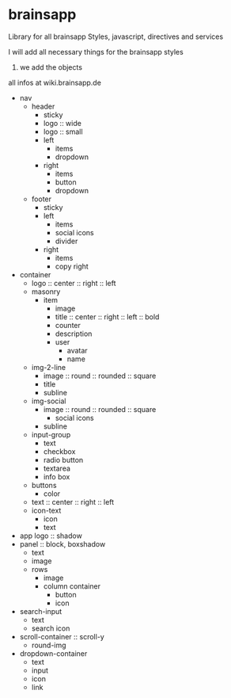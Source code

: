 # brainsapp
Library for all brainsapp Styles, javascript, directives and services

I will add all necessary things for the brainsapp styles

1. we add the objects

all infos at wiki.brainsapp.de


- nav
  - header
    - sticky
    - logo :: wide
    - logo :: small
    - left
      - items
      - dropdown
    - right
      - items
      - button
      - dropdown
  - footer
    - sticky
    - left
      - items
      - social icons
      - divider
    - right
      - items
      - copy right
- container
  - logo :: center :: right :: left
  - masonry
    - item
      - image
      - title :: center :: right :: left :: bold
      - counter
      - description
      - user
        - avatar
        - name
  - img-2-line
    - image :: round :: rounded :: square
    - title
    - subline
  - img-social
    - image :: round :: rounded :: square
      - social icons  
    - subline
  - input-group
    - text
    - checkbox
    - radio button
    - textarea
    - info box
  - buttons
    - color
  - text :: center :: right :: left
  - icon-text
    - icon
    - text
- app logo :: shadow 
- panel :: block, boxshadow
  - text
  - image
  - rows
    - image
    - column container 
        - button
        - icon
- search-input
  - text
  - search icon
- scroll-container :: scroll-y
  - round-img
- dropdown-container
  - text 
  - input   
  - icon
  - link



